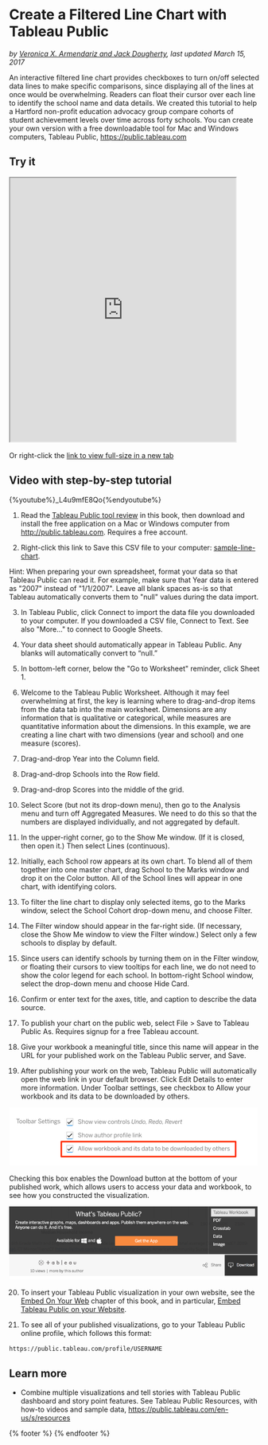 # Create a Filtered Line Chart with Tableau Public
*by [Veronica X. Armendariz and Jack Dougherty](../../introduction/who.md), last updated March 15, 2017*

An interactive filtered line chart provides checkboxes to turn on/off selected data lines to make specific comparisons, since displaying all of the lines at once would be overwhelming. Readers can float their cursor over each line to identify the school name and data details. We created this tutorial to help a Hartford non-profit education advocacy group compare cohorts of student achievement levels over time across forty schools. You can create your own version with a free downloadable tool for Mac and Windows computers, Tableau Public, https://public.tableau.com

## Try it
<iframe src='https://public.tableau.com/views/LineChartSample/Sheet1?:showVizHome=no&:embed=true' width="90%" height="530"></iframe>

Or right-click the [link to view full-size in a new tab](https://public.tableau.com/views/LineChartSample/Sheet1?:embed=y&:display_count=yes)

## Video with step-by-step tutorial

{%youtube%}_L4u9mfE8Qo{%endyoutube%}

1) Read the [Tableau Public tool review](../tableau-public) in this book, then download and install the free application on a Mac or Windows computer from http://public.tableau.com. Requires a free account.

2) Right-click this link to Save this CSV file to your computer: [sample-line-chart](sample-line-chart.csv).

Hint: When preparing your own spreadsheet, format your data so that Tableau Public can read it. For example, make sure that Year data is entered as "2007" instead of "1/1/2007". Leave all blank spaces as-is so that Tableau automatically converts them to "null" values during the data import.

3) In Tableau Public, click Connect to import the data file you downloaded to your computer. If you downloaded a CSV file, Connect to Text. See also "More..." to connect to Google Sheets.

4) Your data sheet should automatically appear in Tableau Public. Any blanks will automatically convert to “null.”

5) In bottom-left corner, below the "Go to Worksheet" reminder, click Sheet 1.

6) Welcome to the Tableau Public Worksheet. Although it may feel overwhelming at first, the key is learning where to drag-and-drop items from the data tab into the main worksheet. Dimensions are any information that is qualitative or categorical, while measures are quantitative information about the dimensions.  In this example, we are creating a line chart with two dimensions (year and school) and one measure (scores).

7) Drag-and-drop Year into the Column field.

8) Drag-and-drop Schools into the Row field.

9) Drag-and-drop Scores into the middle of the grid.

10) Select Score (but not its drop-down menu), then go to the Analysis menu and turn off Aggregated Measures. We need to do this so that the numbers are displayed individually, and not aggregated by default.

11) In the upper-right corner, go to the Show Me window. (If it is closed, then open it.) Then select Lines (continuous).

12) Initially, each School row appears at its own chart. To blend all of them together into one master chart, drag School to the Marks window and drop it on the Color button. All of the School lines will appear in one chart, with identifying colors.

13) To filter the line chart to display only selected items, go to the Marks window, select the School Cohort drop-down menu, and choose Filter.

14) The Filter window should appear in the far-right side. (If necessary, close the Show Me window to view the Filter window.) Select only a few schools to display by default.

15) Since users can identify schools by turning them on in the Filter window, or floating their cursors to view tooltips for each line, we do not need to show the color legend for each school. In bottom-right School window, select the drop-down menu and choose Hide Card.

16) Confirm or enter text for the axes, title, and caption to describe the data source.

17) To publish your chart on the public web, select File > Save to Tableau Public As. Requires signup for a free Tableau account.

18) Give your workbook a meaningful title, since this name will appear in the URL for your published work on the Tableau Public server, and Save.

19) After publishing your work on the web, Tableau Public will automatically open the web link in your default browser. Click Edit Details to enter more information. Under Toolbar settings, see checkbox to Allow your workbook and its data to be downloaded by others.

![Screenshot: Toolbar settings in Tableau Public](tableau-toolbar-settings-allow.png)

Checking this box enables the Download button at the bottom of your published work, which allows users to access your data and workbook, to see how you constructed the visualization.

![Screenshot: Download button in Tableau Public](tableau-download.png)

20) To insert your Tableau Public visualization in your own website, see the [Embed On Your Web](../../embed/) chapter of this book, and in particular, [Embed Tableau Public on your Website](../../embed/tableau).

21) To see all of your published visualizations, go to your Tableau Public online profile, which follows this format:
```
https://public.tableau.com/profile/USERNAME
```

## Learn more
- Combine multiple visualizations and tell stories with Tableau Public dashboard and story point features. See Tableau Public Resources, with how-to videos and sample data, https://public.tableau.com/en-us/s/resources

{% footer %}
{% endfooter %}
